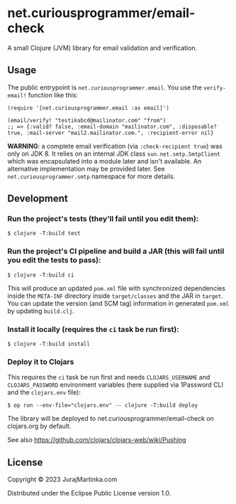 # net.curiousprogrammer/email-check

A small Clojure (JVM) library for email validation and verification.

## Usage

The public entrypoint is `net.curiousprogrammer.email`.
You use the `verify-email!` function like this: 

```
(require '[net.curiousprogrammer.email :as email]')

(email/verify! "testikabcd@mailinator.com" "from")
;; => {:valid? false, :email-domain "mailinator.com", :disposable? true, :mail-server "mail2.mailinator.com.", :recipient-error nil}
```

**WARNING**: a complete email verification (via `:check-recipient true`) was only on JDK 8.
It relies on an internal JDK class `sun.net.smtp.SmtpClient`
which was encapsulated into a module later and isn't available.
An alternative implementation may be provided later.
See `net.curiousprogrammer.smtp` namespace for more details.


## Development

### Run the project's tests (they'll fail until you edit them):

    $ clojure -T:build test

### Run the project's CI pipeline and build a JAR (this will fail until you edit the tests to pass):

    $ clojure -T:build ci

This will produce an updated `pom.xml` file with synchronized dependencies inside the `META-INF`
directory inside `target/classes` and the JAR in `target`. You can update the version (and SCM tag)
information in generated `pom.xml` by updating `build.clj`.

### Install it locally (requires the `ci` task be run first):

    $ clojure -T:build install

### Deploy it to Clojars

This requires the `ci` task be run first
and needs `CLOJARS_USERNAME` and `CLOJARS_PASSWORD` environment variables (here supplied via 1Password CLI and the `clojars.env` file):

    $ op run --env-file="clojars.env" -- clojure -T:build deploy

The library will be deployed to net.curiousprogrammer/email-check on clojars.org by default.

See also https://github.com/clojars/clojars-web/wiki/Pushing


## License

Copyright © 2023 JurajMartinka.com

Distributed under the Eclipse Public License version 1.0.
